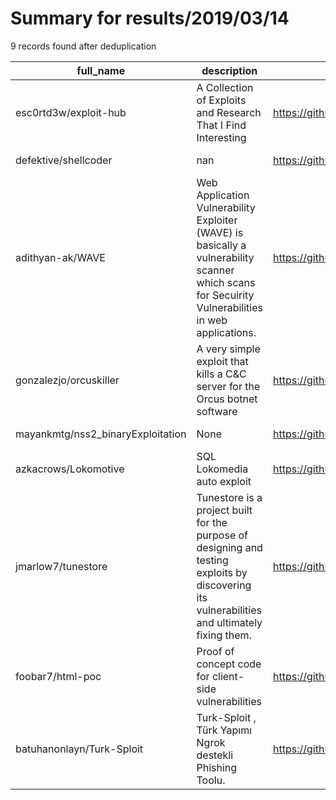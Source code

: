 
# Summary for results/2019/03/14
    
9 records found after deduplication

| full_name | description | html_url | matched_list | matched_count | pushed_at | size | stargazers_count | language | forks_count |
|-----------------------------------|----------------------------------------------------------------------------------------------------------------------------------------------------|------------------------------------------------------|-----------------------|-----------------|---------------------------|--------|--------------------|------------|---------------|
| esc0rtd3w/exploit-hub | A Collection of Exploits and Research That I Find Interesting | https://github.com/esc0rtd3w/exploit-hub | ['exploit'] | 1 | 2019-03-14 03:55:23+00:00 | 261 | 6 | | 3 |
| defektive/shellcoder | nan | https://github.com/defektive/shellcoder | ['shellcode'] | 1 | 2019-03-14 04:36:19+00:00 | 1 | 0 | Ruby | 0 |
| adithyan-ak/WAVE | Web Application Vulnerability Exploiter (WAVE) is basically a vulnerability scanner which scans for Secuirity Vulnerabilities in web applications. | https://github.com/adithyan-ak/WAVE | ['exploit'] | 1 | 2019-03-14 03:36:20+00:00 | 75 | 11 | Python | 4 |
| gonzalezjo/orcuskiller | A very simple exploit that kills a C&C server for the Orcus botnet software | https://github.com/gonzalezjo/orcuskiller | ['exploit'] | 1 | 2019-03-14 21:34:50+00:00 | 78 | 7 | C# | 1 |
| mayankmtg/nss2_binaryExploitation | None | https://github.com/mayankmtg/nss2_binaryExploitation | ['exploit'] | 1 | 2019-03-14 18:10:55+00:00 | 8 | 0 | Python | 0 |
| azkacrows/Lokomotive | SQL Lokomedia auto exploit | https://github.com/azkacrows/Lokomotive | ['exploit'] | 1 | 2019-03-14 04:51:24+00:00 | 20 | 0 | Python | 1 |
| jmarlow7/tunestore | Tunestore is a project built for the purpose of designing and testing exploits by discovering its vulnerabilities and ultimately fixing them. | https://github.com/jmarlow7/tunestore | ['exploit'] | 1 | 2019-03-14 00:39:36+00:00 | 9201 | 0 | | 0 |
| foobar7/html-poc | Proof of concept code for client-side vulnerabilities | https://github.com/foobar7/html-poc | ['vulnerability poc'] | 1 | 2019-03-14 09:23:30+00:00 | 10 | 17 | HTML | 13 |
| batuhanonlayn/Turk-Sploit | Turk-Sploit , Türk Yapımı Ngrok destekli Phishing Toolu. | https://github.com/batuhanonlayn/Turk-Sploit | ['sploit'] | 1 | 2019-03-14 15:25:17+00:00 | 10374 | 0 | PHP | 0 |
